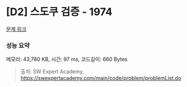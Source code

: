 # [D2] 스도쿠 검증 - 1974 

[문제 링크](https://swexpertacademy.com/main/code/problem/problemDetail.do?contestProbId=AV5Psz16AYEDFAUq) 

### 성능 요약

메모리: 43,780 KB, 시간: 97 ms, 코드길이: 660 Bytes



> 출처: SW Expert Academy, https://swexpertacademy.com/main/code/problem/problemList.do